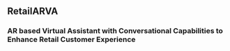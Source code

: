 ## RetailARVA
### AR based Virtual Assistant with Conversational Capabilities to Enhance Retail Customer Experience
